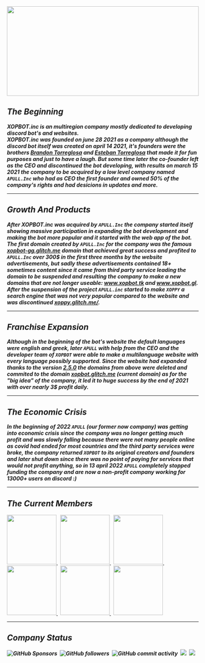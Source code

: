 <img height="235px" width="100%" src="https://i.imgur.com/uMOcs3e.png">
<b><i>
<h2>The Beginning</h2>
XOPBOT.inc is an multiregion company mostly dedicated to developing discord bot's and websites.<br/>XOPBOT.inc was founded on june 28 2021 as a company although the discord bot itself was created on april 14 2021, it's founders were the brothers <a href="https://instagram.com/brandon.torreglosa">Brandon Torreglosa</a> and <a href="https://about:blank">Esteban Torreglosa</a> that made it for fun purposes and just to have a laugh. But some time later the co-founder left as the CEO and discontinued the bot developing, with results on march 15 2021 the company to be acquired by a low level company named <code>APULL.Inc</code> who had as CEO the first founder and owned 50% of the company's rights and had desicions in updates and more. 
<hr/>
<h2>Growth And Products</h2>
After XOPBOT.inc was acquired by <code>APULL.Inc</code> the company started itself showing massive participation in expanding the bot development and making the bot more popular and it started with the web app of the bot. The first domain created by <code>APULL.Inc</code> for the company was the famous <a href="https://xopbot.glitch.me">xopbot-gg.glitch.me</a> domain that achieved great success and profited to <code>APULL.Inc</code> over 300$ in the first three months by the website advertisements, but sadly these advertisements contained 18+ sometimes content since it came from third party service leading the domain to be suspended and resulting the company to make a new domains that are not longer useable: <a href="https://xopbot.glitch.me/">www.xopbot.tk</a> and <a href="https://xopbot.glitch.me/">www.xopbot.gl</a>. After the suspension of the project <code>APULL.inc</code> started to make <code>XOPPY</code> a search engine that was not very popular compared to the website and was discontinued <a href="https://xoppy.glitch.me/">xoppy.glitch.me/</a>.
<hr/>
<h2>Franchise Expansion</h2>
Although in the beginning of the bot's website the default languages were english and greek, later <code>APULL</code> with help from the CEO and the developer team of <code>XOPBOT</code> were able to make a multilanguage website with every language possibly supported. Since the website had expanded thanks to the version <a href="https://github.com/HACKERPROTM/xopbotsite/commit/4d7b3f581ccfb9cf6088feaca84ab1f840254c94">2.5.0</a> the domains from above were deleted and commited to the domain <a href="https://xopbot.glitch.me">xopbot.glitch.me</a> (current domain) as for the "big idea" of the company, it led it to huge success by the end of 2021 with over nearly 3$ profit daily. 
<hr/>
<h2>The Economic Crisis</h2>
In the beginning of 2022 <code>APULL</code> (our former now company) was getting into economic crisis since the company was no longer getting much profit and was slowly falling because there were not many people online as covid had ended for most countries and the third party services were broke, the company returned <code>XOPBOT</code> to its original creators and founders and later shut down since there was no point of paying for services that would not profit anything, so in 13 april 2022 <code>APULL</code> completely stopped funding the company and are now a non-profit company working for 13000+ users on discord :)
<hr/>
<h2>The Current Members</h2>
<a href="https://github.com/HACKERPROTM" title="Brandon Torreglosa (HACKERPROTM)">
<img width="130" height="130" src="https://avatars.githubusercontent.com/u/84269666?v=4">
</a>
&nbsp;
<a href="https://github.com/AryanDaga1" title="Unknown Real Name (AryanDaga1)">
<img width="130" height="130" src="https://avatars.githubusercontent.com/u/82522625?v=4">
</a>
&nbsp;
<a href="https://github.com/Nickdevelops" title="Nikos (Nickdevelops)">
<img width="130" height="130" src="https://avatars.githubusercontent.com/u/86734318?v=4">
</a>
&nbsp;
<a href="https://github.com/Simpleboy353" title="Unknown Real Name (Simpleboy353)">
<img width="130" height="130" src="https://avatars.githubusercontent.com/u/67364262?v=4">
</a>
&nbsp;
<a href="https://discord.com/users/763062481911545886" title="Esteban Torreglosa (Trixer#8894)">
<img width="130" height="130" src="https://cdn.discordapp.com/avatars/763062481911545886/c4d9bcc4c39208083fc90e79b4d85962.webp">
</a>
&nbsp;
<a href="https://discord.com/users/505313230500003841" title="Ryan Nourine (Tactical Pizza#7384)">
<img width="130" height="130" src="https://cdn.glitch.global/ee0192b4-293c-47fb-8c35-d64d20c9fb07/dc8277f0c33a644dfbffad749af23ae7.jpg">
</a>
<hr/>
<h2>Company Status</h2>
<img alt="GitHub Sponsors" src="https://img.shields.io/github/sponsors/XOPBOT-inc?label=Sponsors&style=for-the-badge">&nbsp;&nbsp;<img alt="GitHub followers" src="https://img.shields.io/github/followers/XOPBOT-inc?color=green&style=for-the-badge">&nbsp;&nbsp;<img alt="GitHub commit activity" src="https://img.shields.io/github/commit-activity/w/XOPBOT-inc/.github?color=yellow&style=for-the-badge">&nbsp;&nbsp;<img src="https://img.shields.io/static/v1?label=Company%20networth&message=323$&color=red&style=for-the-badge">&nbsp;&nbsp;<img src="https://komarev.com/ghpvc/?username=XOPBOT-inc&style=for-the-badge">
</i></b>
